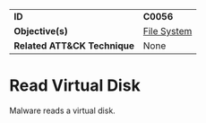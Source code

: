 |||
|---|---|
|**ID**|**C0056**|
|**Objective(s)**|[File System](../file-system)|
|**Related ATT&CK Technique**|None|


Read Virtual Disk
=================
Malware reads a virtual disk. 